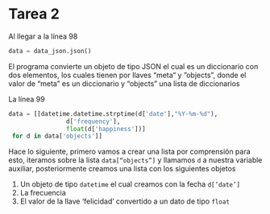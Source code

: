 # Tarea 2
Al llegar a la línea 98

```python
data = data_json.json()
```

El programa convierte un objeto de tipo JSON el cual es un diccionario con dos elementos, los cuales tienen por llaves “meta“ y ”objects”, donde el valor de “meta” es un diccionario y “objects” una lista de diccionarios

La línea 99

```python
data = [[datetime.datetime.strptime(d['date'],"%Y-%m-%d"),
				d['frequency'],
				float(d['happiness'])]
 for d in data['objects']] 
```

Hace lo siguiente, primero vamos a crear una lista por comprensión para esto, iteramos sobre la lista `data[“objects”]` y llamamos `d` a nuestra variable auxiliar, posteriormente creamos una lista con los siguientes objetos 

1. Un objeto de tipo `datetime` el cual creamos con la fecha `d[’date’]` 
2. La frecuencia 
3. El valor de la llave ‘felicidad‘ convertido a un dato de tipo `float`